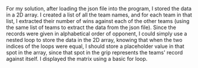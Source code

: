 For my solution, after loading the json file into the program, I stored the data in a 2D array. I created a list of all the team names, and for each team in that list, I extracted their number of wins against each of the other teams (using the same list of teams to extract the data from the json file). Since the records were given in alphabetical order of opponent, I could simply use a nested loop to store the data in the 2D array, knowing that when the two indices of the loops were equal, I should store a placeholder value in that spot in the array, since that spot in the grip represents the teams' record against itself. I displayed the matrix using a basic for loop. 